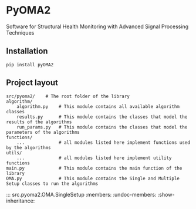 # PyOMA2

Software for Structural Health Monitoring with Advanced Signal Processing Techniques

## Installation

```shell
pip install pyOMA2
```

## Project layout

    src/pyoma2/    # The root folder of the library
    algorithm/
        algorithm.py    # This module contains all available algorithm classes
        results.py      # This module contains the classes that model the results of the algorithms
        run_params.py   # This module contains the classes that model the parameters of the algorithms
    functions/
        ...             # all modules listed here implement functions used by the algorithms
    utils/
        ...             # all modules listed here implement utility functions
    main.py             # This module contains the main function of the library
    OMA.py              # This module contains the Single and Multiple Setup classes to run the algorithms

::: src.pyoma2.OMA.SingleSetup
    :members:
    :undoc-members:
    :show-inheritance:
